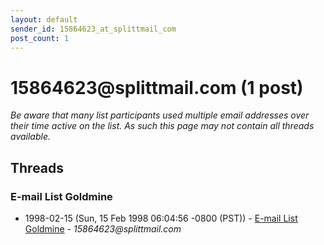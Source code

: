 ```yaml
---
layout: default
sender_id: 15864623_at_splittmail_com
post_count: 1
---
```


# 15864623<span>@</span>splittmail.com (1 post)

_Be aware that many list participants used multiple email addresses over their time active on the list. As such this page may not contain all threads available._

## Threads

### E-mail List Goldmine
+ 1998-02-15 (Sun, 15 Feb 1998 06:04:56 -0800 (PST)) - [E-mail List Goldmine](/archive/1998/02/776927ef6ffd1b9fb720f6f7d7b50e04523ad85061b0d0cf0d4c8e76210da305) - _15864623@splittmail.com_

